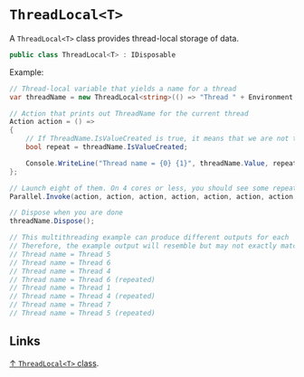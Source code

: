 # `ThreadLocal<T>`

A `ThreadLocal<T>` class provides thread-local storage of data.

```csharp
public class ThreadLocal<T> : IDisposable
```

Example:

```csharp
// Thread-local variable that yields a name for a thread
var threadName = new ThreadLocal<string>(() => "Thread " + Environment.CurrentManagedThreadId);

// Action that prints out ThreadName for the current thread
Action action = () =>
{
    // If ThreadName.IsValueCreated is true, it means that we are not the first action to run on this thread.
    bool repeat = threadName.IsValueCreated;

    Console.WriteLine("Thread name = {0} {1}", threadName.Value, repeat ? "(repeated)" : "");
};

// Launch eight of them. On 4 cores or less, you should see some repeat ThreadNames
Parallel.Invoke(action, action, action, action, action, action, action, action);

// Dispose when you are done
threadName.Dispose();

// This multithreading example can produce different outputs for each 'action' invocation and will vary with each run.
// Therefore, the example output will resemble but may not exactly match the following output (from a 4 core processor):
// Thread name = Thread 5 
// Thread name = Thread 6 
// Thread name = Thread 4 
// Thread name = Thread 6 (repeated)
// Thread name = Thread 1 
// Thread name = Thread 4 (repeated)
// Thread name = Thread 7 
// Thread name = Thread 5 (repeated)
```

## Links

[↑ `ThreadLocal<T>` class](https://learn.microsoft.com/en-us/dotnet/api/system.threading.threadlocal-1?).
